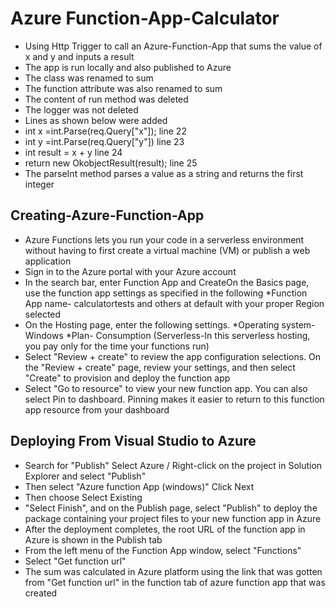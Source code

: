 # Azure Function-App-Calculator
- Using Http Trigger to call an Azure-Function-App that sums the value of x and y and inputs a result
- The app is run locally and also published to Azure 
- The class was renamed to sum
- The function attribute was also renamed to sum
- The content of run method was deleted
- The logger was not deleted
- Lines as shown below were added 
- int x =int.Parse(req.Query["x"]); line 22
- int y =int.Parse(req.Query["y"]) line 23
- int result = x + y line 24
- return new OkobjectResult(result); line 25
- The parseInt method parses a value as a string and returns the first integer
## Creating-Azure-Function-App  
- Azure Functions lets you run your code in a serverless environment without having to first create a virtual machine (VM) or publish a web application
- Sign in to the Azure portal with your Azure account
- In the search bar, enter Function App and CreateOn the Basics page, use the function app settings as specified in the following *Function App name- calculatortests and others at default with your proper Region selected
- On the Hosting page, enter the following settings. *Operating system- Windows *Plan- Consumption (Serverless-In this serverless hosting, you pay only for the time your functions run)
- Select "Review + create" to review the app configuration selections.
On the "Review + create" page, review your settings, and then select "Create" to provision and deploy the function app
- Select "Go to resource" to view your new function app. You can also select Pin to dashboard. Pinning makes it easier to return to this function app resource from your dashboard
## Deploying From Visual Studio to Azure  
- Search for "Publish" Select Azure / Right-click on the project in Solution Explorer and select "Publish"
- Then select "Azure function App (windows)" Click Next
- Then choose Select Existing
- "Select Finish", and on the Publish page, select "Publish" to deploy the package containing your project files to your new function app in Azure
- After the deployment completes, the root URL of the function app in Azure is shown in the Publish tab
- From the left menu of the Function App window, select "Functions"
- Select "Get function url"
- The sum was calculated in Azure platform using the link that was gotten from "Get function url" in the function tab of azure function app that was created

